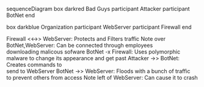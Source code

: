 sequenceDiagram
box darkred Bad Guys
participant Attacker
participant BotNet
end

box darkblue Organization
participant WebServer
participant Firewall
end

 Firewall <<->> WebServer: Protects and Filters traffic
Note over BotNet,WebServer: Can be connected through employees<br>downloading malicous sofware
BotNet -x Firewall: Uses polymorphic malware to change its appearance and get past
Attacker ->> BotNet: Creates commands to <br>send to WebServer
BotNet ->> WebServer: Floods with a bunch of traffic<br>to prevent others from access
Note left of WebServer: Can cause it to crash
